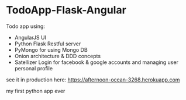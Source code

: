 # TodoApp-Flask-Angular
Todo app using:
- AngularJS UI
- Python Flask Restful server
- PyMongo for using Mongo DB
- Onion architecture & DDD concepts
- Satellizer Login for facebook & google accounts and managing user personal profile

see it in production here: https://afternoon-ocean-3268.herokuapp.com

my first python app ever
